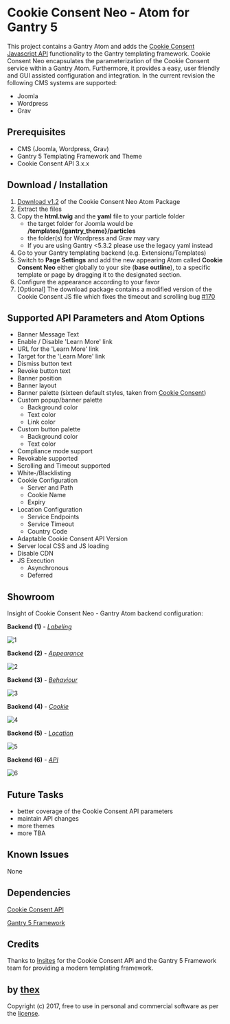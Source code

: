 # Cookie Consent Neo - Atom for Gantry 5
This project contains a Gantry Atom and adds the [Cookie Consent Javascript API](https://github.com/insites/cookieconsent) functionality to the Gantry templating framework. Cookie Consent Neo encapsulates the parameterization of the Cookie Consent service within a Gantry Atom. Furthermore, it provides a easy, user friendly and GUI assisted configuration and integration. In the current revision the following CMS systems are supported:
* Joomla
* Wordpress
* Grav

## Prerequisites
* CMS (Joomla, Wordpress, Grav)
* Gantry 5 Templating Framework and Theme
* Cookie Consent API 3.x.x

## Download / Installation
1. [Download v1.2](https://github.com/thexmanxyz/Cookie-Consent-Neo-Gantry/releases/download/v1.2/ccn.atom.only.v1.2.zip) of the Cookie Consent Neo Atom Package
2. Extract the files
3. Copy the **html.twig** and the **yaml** file to your particle folder 
   * the target folder for Joomla would be **/templates/{gantry_theme}/particles**
   * the folder(s) for Wordpress and Grav may vary
   * If you are using Gantry <5.3.2 please use the legacy yaml instead
4. Go to your Gantry templating backend (e.g. Extensions/Templates)
5. Switch to **Page Settings** and add the new appearing Atom called **Cookie Consent Neo** either globally to your site (**base outline**), to a specific template or page by dragging it to the designated section.
6. Configure the appearance according to your favor
7. [Optional] The download package contains a modified version of the Cookie Consent JS file which fixes the timeout and scrolling bug [#170](https://github.com/insites/cookieconsent/issues/170)

## Supported API Parameters and Atom Options
* Banner Message Text
* Enable / Disable 'Learn More' link
* URL for the 'Learn More' link
* Target for the 'Learn More' link
* Dismiss button text
* Revoke button text
* Banner position
* Banner layout
* Banner palette (sixteen default styles, taken from [Cookie Consent](https://cookieconsent.insites.com/download/))
* Custom popup/banner palette
  * Background color
  * Text color
  * Link color
* Custom button palette
  * Background color
  * Text color
* Compliance mode support
* Revokable supported
* Scrolling and Timeout supported
* White-/Blacklisting
* Cookie Configuration
  * Server and Path
  * Cookie Name
  * Expiry
* Location Configuration
  * Service Endpoints
  * Service Timeout
  * Country Code
* Adaptable Cookie Consent API Version
* Server local CSS and JS loading
* Disable CDN
* JS Execution
  * Asynchronous
  * Deferred

## Showroom
Insight of Cookie Consent Neo - Gantry Atom backend configuration:

**Backend (1)** - *[Labeling](/screenshots/backend_labeling.png)*

![1](/screenshots/backend_labeling.png)

**Backend (2)** - *[Appearance](/screenshots/backend_appearance.png)*

![2](/screenshots/backend_appearance.png)

**Backend (3)** - *[Behaviour](/screenshots/backend_behaviour.png)*

![3](/screenshots/backend_behaviour.png)

**Backend (4)** - *[Cookie](/screenshots/backend_cookie.png)*

![4](/screenshots/backend_cookie.png)

**Backend (5)** - *[Location](/screenshots/backend_location.png)*

![5](/screenshots/backend_location.png)

**Backend (6)** - *[API](/screenshots/backend_api.png)*

![6](/screenshots/backend_api.png)

## Future Tasks
* better coverage of the Cookie Consent API parameters
* maintain API changes
* more themes
* more TBA

## Known Issues
None

## Dependencies
[Cookie Consent API](https://cookieconsent.insites.com/documentation/javascript-api/)

[Gantry 5 Framework](http://gantry.org/)

## Credits
Thanks to [Insites](https://insites.com/) for the Cookie Consent API and the Gantry 5 Framework team for providing a modern templating framework.

## by [thex](https://github.com/thexmanxyz)
Copyright (c) 2017, free to use in personal and commercial software as per the [license](/LICENSE.md).
